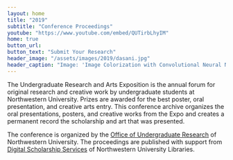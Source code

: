 ```yaml
---
layout: home
title: "2019"
subtitle: "Conference Proceedings"
youtube: "https://www.youtube.com/embed/QUTirbLhyIM"
home: true
button_url:
button_text: "Submit Your Research"
header_image: "/assets/images/2019/dasani.jpg"
header_caption: "Image: 'Image Colorization with Convolutional Neural Networks' by Div Dasani, Statistics"
---
```

The Undergraduate Research and Arts Exposition is the annual forum for original research and creative work by undergraduate students at Northwestern University. Prizes are awarded for the best poster, oral presentation, and creative arts entry. This conference archive organizes the oral presentations, posters, and creative works from the Expo and creates a permanent record the scholarship and art that was presented.

The conference is organized by the [Office of Undergraduate Research](http://undergradresearch.northwestern.edu) of Northwestern University. The proceedings are published with support from [Digital Scholarship Services](mailto:digitalscholarship@northwestern.edu) of Northwestern University Libraries.
